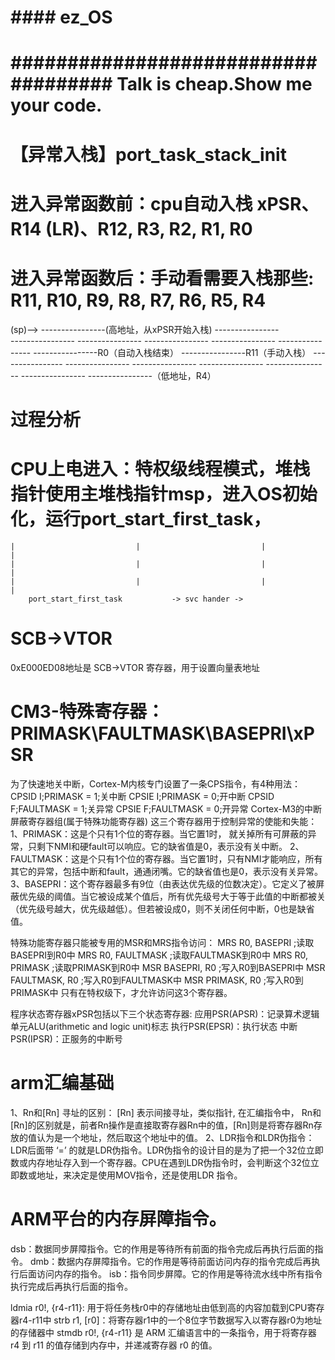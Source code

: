 # ####################################
# ####         ez_OS    ##############
# #################################### Talk is cheap.Show me your code.

# 【异常入栈】port_task_stack_init
# 进入异常函数前：cpu自动入栈 xPSR、R14 (LR)、R12, R3, R2, R1, R0
# 进入异常函数后：手动看需要入栈那些: R11, R10, R9, R8, R7, R6, R5, R4


(sp)--> ----------------(高地址，从xPSR开始入栈)
        ----------------  
        ----------------
        ----------------
        ---------------- 
        ----------------
        ----------------
        ----------------R0（自动入栈结束）
        ----------------R11（手动入栈）
        ----------------
        ----------------
        ----------------
        ----------------
        ----------------
        ----------------
        ----------------（低地址，R4）

# 过程分析
# CPU上电进入：特权级线程模式，堆栈指针使用主堆栈指针msp，进入OS初始化，运行port_start_first_task，

    |                           |                           |                           |
    |                           |                           |                           |
    |                           |                           |                           |
        port_start_first_task           -> svc hander -> 



# SCB->VTOR
0xE000ED08地址是 SCB->VTOR 寄存器，用于设置向量表地址



# CM3-特殊寄存器：PRIMASK\FAULTMASK\BASEPRI\xPSR
为了快速地关中断，Cortex-M内核专门设置了一条CPS指令，有4种用法：
    CPSID I;PRIMASK = 1;关中断
    CPSIE I;PRIMASK = 0;开中断
    CPSID F;FAULTMASK = 1;关异常
    CPSIE F;FAULTMASK = 0;开异常
Cortex-M3的中断屏蔽寄存器组(属于特殊功能寄存器)
这三个寄存器用于控制异常的使能和失能：
    1、PRIMASK：这是个只有1个位的寄存器。当它置1时， 就关掉所有可屏蔽的异常，只剩下NMI和硬fault可以响应。它的缺省值是0，表示没有关中断。
    2、FAULTMASK：这是个只有1个位的寄存器。当它置1时，只有NMI才能响应，所有其它的异常，包括中断和fault，通通闭嘴。它的缺省值也是0，表示没有关异常。
    3、BASEPRI：这个寄存器最多有9位（由表达优先级的位数决定）。它定义了被屏蔽优先级的阈值。当它被设成某个值后，所有优先级号大于等于此值的中断都被关（优先级号越大，优先级越低）。但若被设成0，则不关闭任何中断，0也是缺省值。


特殊功能寄存器只能被专用的MSR和MRS指令访问：
    MRS R0, BASEPRI   ;读取BASEPRI到R0中
    MRS R0, FAULTMASK ;读取FAULTMASK到R0中
    MRS R0, PRIMASK   ;读取PRIMASK到R0中
    MSR BASEPRI, R0   ;写入R0到BASEPRI中
    MSR FAULTMASK, R0 ;写入R0到FAULTMASK中
    MSR PRIMASK, R0   ;写入R0到PRIMASK中
只有在特权级下，才允许访问这3个寄存器。

程序状态寄存器xPSR包括以下三个状态寄存器:
    应用PSR(APSR)：记录算术逻辑单元ALU(arithmetic and logic unit)标志
    执行PSR(EPSR)：执行状态
    中断PSR(IPSR)：正服务的中断号

# arm汇编基础
1、Rn和[Rn] 寻址的区别：
[Rn] 表示间接寻址，类似指针, 在汇编指令中， Rn和[Rn]的区别就是，前者Rn操作是直接取寄存器Rn中的值，[Rn]则是将寄存器Rn存放的值认为是一个地址，然后取这个地址中的值。
2、LDR指令和LDR伪指令：
LDR后面带 ‘=’ 的就是LDR伪指令。LDR伪指令的设计目的是为了把一个32位立即数或内存地址存入到一个寄存器。CPU在遇到LDR伪指令时，会判断这个32位立即数或地址，来决定是使用MOV指令，还是使用LDR 指令。


# ARM平台的内存屏障指令。
dsb：数据同步屏障指令。它的作用是等待所有前面的指令完成后再执行后面的指令。
dmb：数据内存屏障指令。它的作用是等待前面访问内存的指令完成后再执行后面访问内存的指令。
isb：指令同步屏障。它的作用是等待流水线中所有指令执行完成后再执行后面的指令。

ldmia r0!, {r4-r11}: 用于将任务栈r0中的存储地址由低到高的内容加载到CPU寄存器r4-r11中
strb r1, [r0]：将寄存器r1中的一个8位字节数据写入以寄存器r0为地址的存储器中
stmdb r0!, {r4-r11} 是 ARM 汇编语言中的一条指令，用于将寄存器 r4 到 r11 的值存储到内存中，并递减寄存器 r0 的值。


